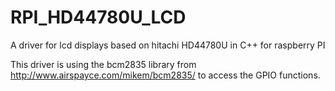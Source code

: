 RPI_HD44780U_LCD
================

A driver for lcd displays based on hitachi HD44780U in C++ for raspberry PI

This driver is using the bcm2835 library from http://www.airspayce.com/mikem/bcm2835/ to access the GPIO functions.




